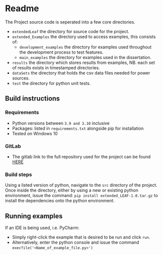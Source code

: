 # Readme

The Project source code is seperated into a few core directories.
* `extendedLeaf` the directory for source code for the project.
* `extended_Examples` the directory used to access examples, this consists of:
  * `development_examples` the directory for examples used throughout the development process to test features.
  * `main_examples` the directory for examples used in the dissertation.
* `results` the directory which stores results from examples, NB. each set of results exists in timestamped directories.
* `dataSets` the directory that holds the csv data files needed for power sources.
* `test` the directory for python unit tests. 

## Build instructions

### Requirements

* Python versions between `3.9 and 3.10` inclusive
* Packages: listed in `requirements.txt` alongside pip for installation
* Tested on Windows 10

### GitLab
* The gitlab link to the full repository used for the project can be found [HERE](https://stgit.dcs.gla.ac.uk/2570809n/project-carbon-emissions-estimation-in-edge-cloud-computing-simulations)
### Build steps
Using a listed version of python, navigate to the `src` directory of the project.
Once inside the directory, either by using a new or existing python environment, issue the command: `pip install extended_LEAF-1.0.tar.gz` to install the dependencies onto the python environment.

## Running examples
If an IDE is being used, i.e. PyCharm:
* Simply right-click the example that is desired to be run and click `run`.
* Alternatively, enter the python console and issue the command `execfile('<Name_of_example_file.py>')`



